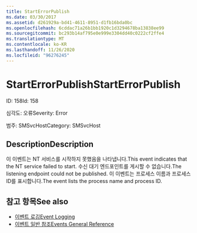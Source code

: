 ```yaml
---
title: StartErrorPublish
ms.date: 03/30/2017
ms.assetid: d261929a-bd41-4611-8951-d1fb16bda0bc
ms.openlocfilehash: 6cddac71a26b1bb1920c1d3294678ba13838ee99
ms.sourcegitcommit: bc293b14af795e0e999e3304dd40c0222cf2ffe4
ms.translationtype: MT
ms.contentlocale: ko-KR
ms.lasthandoff: 11/26/2020
ms.locfileid: "96276245"
---
```

# <a name="starterrorpublish"></a><span data-ttu-id="a8820-102">StartErrorPublish</span><span class="sxs-lookup"><span data-stu-id="a8820-102">StartErrorPublish</span></span>

<span data-ttu-id="a8820-103">ID: 158</span><span class="sxs-lookup"><span data-stu-id="a8820-103">Id: 158</span></span>  
  
 <span data-ttu-id="a8820-104">심각도: 오류</span><span class="sxs-lookup"><span data-stu-id="a8820-104">Severity: Error</span></span>  
  
 <span data-ttu-id="a8820-105">범주: SMSvcHost</span><span class="sxs-lookup"><span data-stu-id="a8820-105">Category: SMSvcHost</span></span>  
  
## <a name="description"></a><span data-ttu-id="a8820-106">Description</span><span class="sxs-lookup"><span data-stu-id="a8820-106">Description</span></span>  

 <span data-ttu-id="a8820-107">이 이벤트는 NT 서비스를 시작하지 못했음을 나타냅니다.</span><span class="sxs-lookup"><span data-stu-id="a8820-107">This event indicates that the NT service failed to start.</span></span> <span data-ttu-id="a8820-108">수신 대기 엔드포인트를 게시할 수 없습니다.</span><span class="sxs-lookup"><span data-stu-id="a8820-108">The listening endpoint could not be published.</span></span> <span data-ttu-id="a8820-109">이 이벤트는 프로세스 이름과 프로세스 ID를 표시합니다.</span><span class="sxs-lookup"><span data-stu-id="a8820-109">The event lists the process name and process ID.</span></span>  
  
## <a name="see-also"></a><span data-ttu-id="a8820-110">참고 항목</span><span class="sxs-lookup"><span data-stu-id="a8820-110">See also</span></span>

- [<span data-ttu-id="a8820-111">이벤트 로깅</span><span class="sxs-lookup"><span data-stu-id="a8820-111">Event Logging</span></span>](index.md)
- [<span data-ttu-id="a8820-112">이벤트 일반 참조</span><span class="sxs-lookup"><span data-stu-id="a8820-112">Events General Reference</span></span>](events-general-reference.md)

